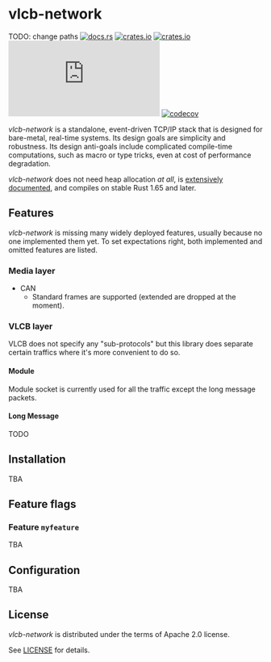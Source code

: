 # vlcb-network

TODO: change paths
[![docs.rs](https://docs.rs/smoltcp/badge.svg)](https://docs.rs/smoltcp)
[![crates.io](https://img.shields.io/crates/v/smoltcp.svg)](https://crates.io/crates/smoltcp)
[![crates.io](https://img.shields.io/crates/d/smoltcp.svg)](https://crates.io/crates/smoltcp)
[![crates.io](https://img.shields.io/matrix/smoltcp:matrix.org)](https://matrix.to/#/#smoltcp:matrix.org)
[![codecov](https://codecov.io/github/smoltcp-rs/smoltcp/branch/master/graph/badge.svg?token=3KbAR9xH1t)](https://codecov.io/github/smoltcp-rs/smoltcp)

_vlcb-network_ is a standalone, event-driven TCP/IP stack that is designed for bare-metal,
real-time systems. Its design goals are simplicity and robustness. Its design anti-goals
include complicated compile-time computations, such as macro or type tricks, even
at cost of performance degradation.

_vlcb-network_ does not need heap allocation *at all*, is [extensively documented][docs],
and compiles on stable Rust 1.65 and later.

[docs]: https://docs.rs/smoltcp/

## Features

_vlcb-network_ is missing many widely deployed features, usually because no one implemented them yet.
To set expectations right, both implemented and omitted features are listed.

### Media layer

* CAN
  * Standard frames are supported (extended are dropped at the moment).

### VLCB layer

VLCB does not specify any "sub-protocols" but this library does separate certain traffics
where it's more convenient to do so.

#### Module

Module socket is currently used for all the traffic except the long message packets.

#### Long Message

TODO

## Installation

TBA

## Feature flags

### Feature `myfeature`

TBA

## Configuration
TBA

## License

_vlcb-network_ is distributed under the terms of Apache 2.0 license.

See [LICENSE](LICENSE) for details.